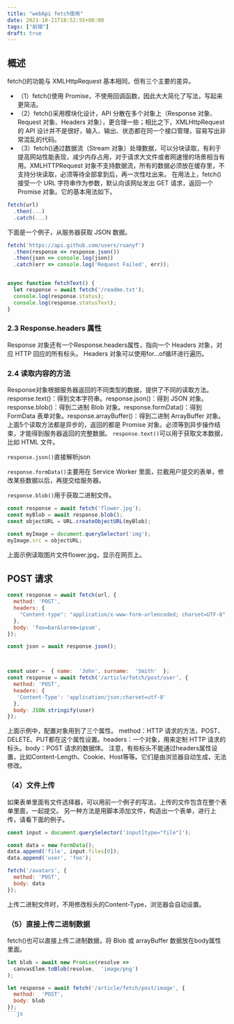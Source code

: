 ```yaml
---
title: "webApi fetch使用"
date: 2021-10-21T18:52:55+08:00
tags: ["前端"]
draft: true
---
```

## 概述
fetch()的功能与 XMLHttpRequest 基本相同，但有三个主要的差异。
+ （1）fetch()使用 Promise，不使用回调函数，因此大大简化了写法，写起来更简洁。
+ （2）fetch()采用模块化设计，API 分散在多个对象上（Response 对象、Request 对象、Headers 对象），更合理一些；相比之下，XMLHttpRequest 的 API 设计并不是很好，输入、输出、状态都在同一个接口管理，容易写出非常混乱的代码。
+ （3）fetch()通过数据流（Stream 对象）处理数据，可以分块读取，有利于提高网站性能表现，减少内存占用，对于请求大文件或者网速慢的场景相当有用。XMLHTTPRequest 对象不支持数据流，所有的数据必须放在缓存里，不支持分块读取，必须等待全部拿到后，再一次性吐出来。
在用法上，fetch()接受一个 URL 字符串作为参数，默认向该网址发出 GET 请求，返回一个 Promise 对象。它的基本用法如下。
```js
fetch(url)
  .then(...)
  .catch(...)
```

下面是一个例子，从服务器获取 JSON 数据。
```js
fetch('https://api.github.com/users/ruanyf')
  .then(response => response.json())
  .then(json => console.log(json))
  .catch(err => console.log('Request Failed', err)); 


async function fetchText() {
  let response = await fetch('/readme.txt');
  console.log(response.status); 
  console.log(response.statusText);
}
```


### 2.3 Response.headers 属性
Response 对象还有一个Response.headers属性，指向一个 Headers 对象，对应 HTTP 回应的所有标头。
Headers 对象可以使用for...of循环进行遍历。

### 2.4 读取内容的方法
Response对象根据服务器返回的不同类型的数据，提供了不同的读取方法。
response.text()：得到文本字符串。response.json()：得到 JSON 对象。response.blob()：得到二进制 Blob 对象。response.formData()：得到 FormData 表单对象。response.arrayBuffer()：得到二进制 ArrayBuffer 对象。
上面5个读取方法都是异步的，返回的都是 Promise 对象。必须等到异步操作结束，才能得到服务器返回的完整数据。
`response.text()`可以用于获取文本数据，比如 HTML 文件。

`response.json()`直接解析json

`response.formData()`主要用在 Service Worker 里面，拦截用户提交的表单，修改某些数据以后，再提交给服务器。

`response.blob()`用于获取二进制文件。
```js
const response = await fetch('flower.jpg');
const myBlob = await response.blob();
const objectURL = URL.createObjectURL(myBlob);

const myImage = document.querySelector('img');
myImage.src = objectURL;
```
上面示例读取图片文件flower.jpg，显示在网页上。


## POST 请求
```js
const response = await fetch(url, {
  method: 'POST',
  headers: {
    "Content-type": "application/x-www-form-urlencoded; charset=UTF-8",
  },
  body: 'foo=bar&lorem=ipsum',
});

const json = await response.json();



const user =  { name:  'John', surname:  'Smith'  };
const response = await fetch('/article/fetch/post/user', {
  method: 'POST',
  headers: {
   'Content-Type': 'application/json;charset=utf-8'
  }, 
  body: JSON.stringify(user) 
});

```
上面示例中，配置对象用到了三个属性。
method：HTTP 请求的方法，POST、DELETE、PUT都在这个属性设置。headers：一个对象，用来定制 HTTP 请求的标头。body：POST 请求的数据体。
注意，有些标头不能通过headers属性设置，比如Content-Length、Cookie、Host等等。它们是由浏览器自动生成，无法修改。
### （4）文件上传
如果表单里面有文件选择器，可以用前一个例子的写法，上传的文件包含在整个表单里面，一起提交。
另一种方法是用脚本添加文件，构造出一个表单，进行上传，请看下面的例子。
```js
const input = document.querySelector('input[type="file"]');

const data = new FormData();
data.append('file', input.files[0]);
data.append('user', 'foo');

fetch('/avatars', {
  method: 'POST',
  body: data
});
```
上传二进制文件时，不用修改标头的Content-Type，浏览器会自动设置。
### （5）直接上传二进制数据
fetch()也可以直接上传二进制数据，将 Blob 或 arrayBuffer 数据放在body属性里面。
```js
let blob = await new Promise(resolve =>   
  canvasElem.toBlob(resolve,  'image/png')
);

let response = await fetch('/article/fetch/post/image', {
  method:  'POST',
  body: blob
});
```js